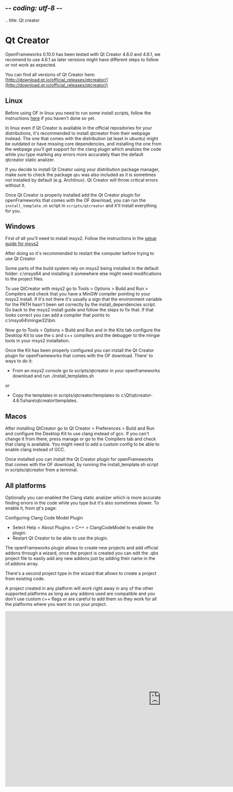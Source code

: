 ## -*- coding: utf-8 -*-
.. title: Qt creator

Qt Creator
==========

OpenFrameworks 0.10.0 has been tested with Qt Creator 4.6.0 and 4.6.1, we recomend to use 4.6.1 as later versions might have different steps to follow or not work as expected.

You can find all versions of Qt Creator here:
[http://download.qt.io/official_releases/qtcreator/](http://download.qt.io/official_releases/qtcreator/)


Linux
-----

Before using OF in linux you need to run some install scripts, follow the instructions [here](../linux-install/) if you haven't done so yet.

In linux even if Qt Creator is available in the official repositories for your distributions, it's recommended to install qtcreator from their webpage instead. The one that comes with the distribution (at least in ubuntu) might be outdated or have missing core dependencies, and installing the one from the webpage you'll get support for the clang plugin which analizes the code while you type marking any errors more accurately than the default qtcreator static analizer.

If you decide to install Qt Creator using your distribution package manager, make sure to check the package `qbs` was also included as it is sometimes not installed by default (e.g. Archlinux). Qt Creator will throw critical errors without it.

Once Qt Creator is properly installed add the Qt Creator plugin for openFrameworks that comes with the OF download, you can run the `install_template.sh` script in `scripts/qtcreator` and it'll install everything for you.

Windows
----

First of all you'll need to install msys2. Follow the instructions in the [setup guide for msys2](../msys2)

After doing so it's recommended to restart the computer before trying to use Qt Creator

Some parts of the build system rely on msys2 being installed in the default folder: c:\msys64 and installing it somewhere else might need modifications to the project files.

To use QtCreator with msys2 go to Tools > Options > Build and Run > Compilers and check that you have a MinGW compiler pointing to your msys2 install. If it's not there it's usually a sign that the environment variable for the PATH hasn't been set correctly by the install_dependencies script. Go back to the msys2 install guide and follow the steps to fix that. If that looks correct you can add a compiler that points to c:\msys64\mingw32\bin.

Now go to Tools > Options > Build and Run and in the Kits tab configure the Desktop Kit to use the c and c++ compilers and the debugger to the mingw tools in your msys2 installation.

Once the Kit has been properly configured you can install the Qt Creator plugin for openFrameworks that comes with the OF download. There' to ways to do it:

- From an msys2 console go to scripts/qtcreator in your openframeworks download and run ./install_templates.sh

or

- Copy the templates in scripts/qtcreator/templates to c:\Qt\qtcreator-4.6.1\share\qtcreator\templates.

Macos
----

After installing QtCreator go to Qt Creator > Preferences > Build and Run and configure the Desktop Kit to use clang instead of gcc. If you can't change it from there, press manage or go to the Compilers tab and check that clang is available. You might need to add a custom config to be able to enable clang instead of GCC.

Once installed you can install the Qt Creator plugin for openFrameworks that comes with the OF download, by running the install_template.sh script in scripts/qtcreator from a terminal.

All platforms
-------------

Optionally you can enabled the Clang static analizer which is more accurate finding errors in the code while you type but it's also sometimes slower. To enable it, from qt's page:

Configuring Clang Code Model Plugin

  - Select Help > About Plugins > C++ > ClangCodeModel to enable the plugin.
  - Restart Qt Creator to be able to use the plugin.

The openFrameworks plugin allows to create new projects and add official addons through a wizard, once the project is created you can edit the .qbs project file to easily add any new addons just by adding their name in the of.addons array.

There's a second project type in the wizard that allows to create a project from existing code.

A project created in any platform will work right away in any of the other supported platforms as long as any addons used are compatible and you don't use custom c++ flags or are careful to add them so they work for all the platforms where you want to run your project.

<iframe src="https://player.vimeo.com/video/142272907" width="1000" height="563" frameborder="0" webkitallowfullscreen mozallowfullscreen allowfullscreen></iframe>
